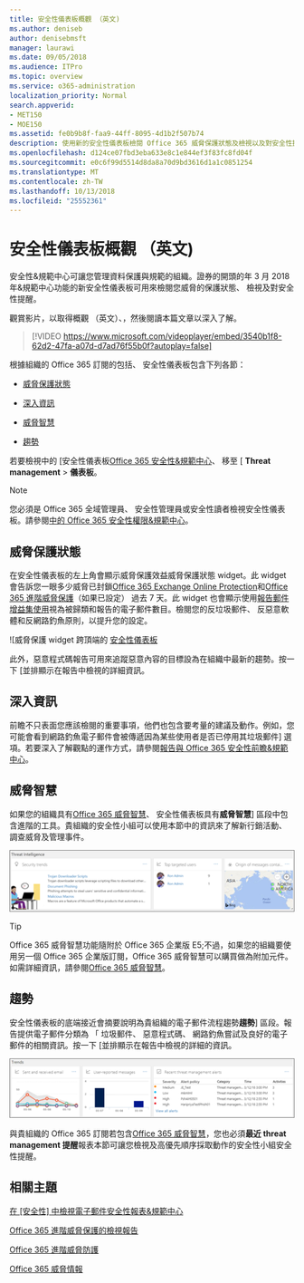 ```yaml
---
title: 安全性儀表板概觀 （英文)
ms.author: deniseb
author: denisebmsft
manager: laurawi
ms.date: 09/05/2018
ms.audience: ITPro
ms.topic: overview
ms.service: o365-administration
localization_priority: Normal
search.appverid:
- MET150
- MOE150
ms.assetid: fe0b9b8f-faa9-44ff-8095-4d1b2f507b74
description: 使用新的安全性儀表板檢閱 Office 365 威脅保護狀態及檢視以及對安全性提醒。
ms.openlocfilehash: d124ce07fbd3eba633e8c1e844ef3f83fc8fd04f
ms.sourcegitcommit: e0c6f99d5514d8da8a70d9bd3616d1a1c0851254
ms.translationtype: MT
ms.contentlocale: zh-TW
ms.lasthandoff: 10/13/2018
ms.locfileid: "25552361"
---
```

# <a name="security-dashboard-overview"></a>安全性儀表板概觀 （英文)

安全性&amp;規範中心可讓您管理資料保護與規範的組織。證券的開頭的年 3 月 2018年&amp;規範中心功能的新安全性儀表板可用來檢閱您威脅的保護狀態、 檢視及對安全性提醒。 
  
觀賞影片，以取得概觀 （英文）、，然後閱讀本篇文章以深入了解。
  
> [!VIDEO https://www.microsoft.com/videoplayer/embed/3540b1f8-62d2-47fa-a07d-d7ad76f55b0f?autoplay=false]
  
根據組織的 Office 365 訂閱的包括、 安全性儀表板包含下列各節：
  
- [威脅保護狀態](#threat-protection-status)
    
- [深入資訊](#insights)
    
- [威脅智慧](#threat-intelligence)
    
- [趨勢](#trends)
    
若要檢視中的 [安全性儀表板[Office 365 安全性&amp;規範中心](go-to-the-securitycompliance-center.md)、 移至 [ **Threat management** \> **儀表板**。
  
> [!NOTE]
> 您必須是 Office 365 全域管理員、 安全性管理員或安全性讀者檢視安全性儀表板。請參閱[中的 Office 365 安全性權限&amp;規範中心](permissions-in-the-security-and-compliance-center.md)。 
  
## <a name="threat-protection-status"></a>威脅保護狀態

在安全性儀表板的左上角會顯示威脅保護效益威脅保護狀態 widget。此 widget 會告訴您一眼多少威脅已封鎖[Office 365 Exchange Online Protection](anti-spam-protection.md)和[Office 365 進階威脅保護](office-365-atp.md)（如果已設定） 過去 7 天。此 widget 也會顯示使用[報告郵件增益集使用](https://support.office.com/article/b5caa9f1-cdf3-4443-af8c-ff724ea719d2)視為被歸類和報告的電子郵件數目。檢閱您的反垃圾郵件、 反惡意軟體和反網路釣魚原則，以提升您的設定。
  
![威脅保護 widget 跨頂端的 [安全性儀表板](media/5c7c644e-6b01-4bf8-b991-f6ba0fdc5717.png)
  
此外，惡意程式碼報告可用來追蹤惡意內容的目標設為在組織中最新的趨勢。按一下 [並排顯示在報告中檢視的詳細資訊。
  
## <a name="insights"></a>深入資訊

前瞻不只表面您應該檢閱的重要事項，他們也包含要考量的建議及動作。例如，您可能會看到網路釣魚電子郵件會被傳遞因為某些使用者是否已停用其垃圾郵件] 選項。若要深入了解觀點的運作方式，請參閱[報告與 Office 365 安全性前瞻&amp;規範中心](reports-and-insights-in-security-and-compliance.md)。
  
## <a name="threat-intelligence"></a>威脅智慧

如果您的組織具有[Office 365 威脅智慧](office-365-ti.md)、 安全性儀表板具有**威脅智慧**] 區段中包含進階的工具。貴組織的安全性小組可以使用本節中的資訊來了解新行銷活動、 調查威脅及管理事件。 
  
![威脅智慧可協助您了解攻擊的目標設為您的組織](media/6ce67cf2-3bbb-4008-9c55-1b4c7af0471f.png)
  
> [!TIP]
> Office 365 威脅智慧功能隨附於 Office 365 企業版 E5;不過，如果您的組織要使用另一個 Office 365 企業版訂閱，Office 365 威脅智慧可以購買做為附加元件。如需詳細資訊，請參閱[Office 365 威脅智慧](office-365-ti.md)。 
  
## <a name="trends"></a>趨勢

安全性儀表板的底端接近會摘要說明為貴組織的電子郵件流程趨勢**趨勢**] 區段。報告提供電子郵件分類為 「 垃圾郵件、 惡意程式碼、 網路釣魚嘗試及良好的電子郵件的相關資訊。按一下 [並排顯示在報告中檢視的詳細的資訊。 
  
![[趨勢] 區段中彙總組織的電子郵件流程趨勢](media/edec55c0-59f4-4510-ae91-4a50b7b3cd93.png)
  
與貴組織的 Office 365 訂閱若包含[Office 365 威脅智慧](office-365-ti.md)，您也必須**最近 threat management 提醒**報表本節可讓您檢視及高優先順序採取動作的安全性小組安全性提醒。 
  
## <a name="related-topics"></a>相關主題

[在 [安全性] 中檢視電子郵件安全性報表&amp;規範中心](view-email-security-reports.md)
  
[Office 365 進階威脅保護的檢視報告](view-reports-for-atp.md)
  
[Office 365 進階威脅防護](office-365-atp.md)
  
[Office 365 威脅情報](office-365-ti.md)
  


